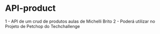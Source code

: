 # API-product

1 - API de um crud de produtos aulas de Michelli Brito
2 - Poderá utilizar no Projeto de Petchop do Techchallenge
